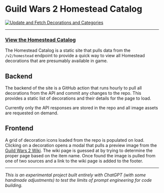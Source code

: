 # Guild Wars 2 Homestead Catalog
[![Update and Fetch Decorations and Categories](https://github.com/thajcak/gw2-homestead/actions/workflows/fetch_decorations.yml/badge.svg)](https://github.com/thajcak/gw2-homestead/actions/workflows/fetch_decorations.yml)

---

### [View the Homestead Catalog](https://sleepypixel.monster/gw2-homestead)

The Homestead Catalog is a static site that pulls data from the `/v2/homestead` endpoint to provide a quick way to view all Homestead decorations that are presumably available in game.

## Backend
The backend of the site is a GitHub action that runs hourly to pull all decorations from the API and commit any changes to the repo. This provides a static list of decorations and their details for the page to load.

Currently only the API responses are stored in the repo and all image assets are requested on demand.

## Frontend
A grid of decoration icons loaded from the repo is populated on load. Clicking on a decoration opens a modal that pulls a preview image from the [Guild Wars 2 Wiki](https://wiki.guildwars2.com). The wiki page is guessed at by trying to determine the proper page based on the item name. Once found the image is pulled from one of two sources and a link to the wiki page is added to the footer.

---

*This is an experimental project built entirely with ChatGPT (with some handmade adjustments) to test the limits of prompt engineering for code building.*